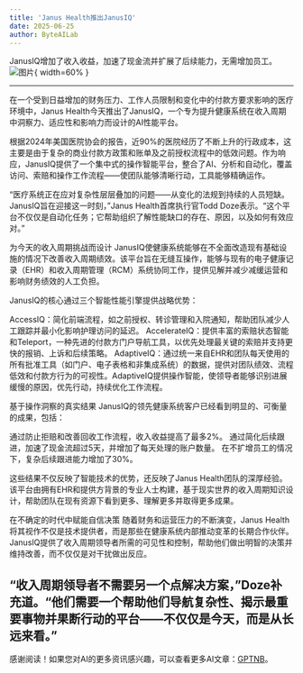 ```yaml
---
title: 'Janus Health推出JanusIQ'
date: 2025-06-25
author: ByteAILab
---
```


JanusIQ增加了收入收益，加速了现金流并扩展了后续能力，无需增加员工。![图片](https://ai-techpark.com/wp-content/uploads/Janus-Health.jpg){ width=60% }

---
在一个受到日益增加的财务压力、工作人员限制和变化中的付款方要求影响的医疗环境中，Janus Health今天推出了JanusIQ，一个专为提升健康系统在收入周期中洞察力、适应性和影响力而设计的AI性能平台。

根据2024年美国医院协会的报告，近90%的医院经历了不断上升的行政成本，这主要是由于复杂的商业付款方政策和账单及之前授权流程中的低效问题。作为响应，JanusIQ提供了一个集中式的操作智能平台，整合了AI、分析和自动化，覆盖访问、索赔和操作工作流程——使团队能够清晰行动，工具能够精确运作。

“医疗系统正在应对复杂性层层叠加的问题——从变化的法规到持续的人员短缺。JanusIQ旨在迎接这一时刻，”Janus Health首席执行官Todd Doze表示。“这个平台不仅仅是自动化任务；它帮助组织了解性能缺口的存在、原因，以及如何有效应对。”

为今天的收入周期挑战而设计
JanusIQ使健康系统能够在不全面改造现有基础设施的情况下改善收入周期绩效。该平台旨在无缝互操作，能够与现有的电子健康记录（EHR）和收入周期管理（RCM）系统协同工作，提供见解并减少减缓运营和影响财务绩效的人工负担。

JanusIQ的核心通过三个智能性能引擎提供战略优势：

AccessIQ：简化前端流程，如之前授权、转诊管理和入院通知，帮助团队减少人工跟踪并最小化影响护理访问的延迟。
AccelerateIQ：提供丰富的索赔状态智能和Teleport，一种先进的付款方门户导航工具，以优先处理最关键的索赔并支持更快的报销、上诉和后续策略。
AdaptiveIQ：通过统一来自EHR和团队每天使用的所有批准工具（如门户、电子表格和非集成系统）的数据，提供对团队绩效、流程低效和付款方行为的可视性。AdaptiveIQ提供操作智能，使领导者能够识别进展缓慢的原因，优先行动，持续优化工作流程。

基于操作洞察的真实结果
JanusIQ的领先健康系统客户已经看到明显的、可衡量的成果，包括：

通过防止拒赔和改善回收工作流程，收入收益提高了最多2%。
通过简化后续跟进，加速了现金流超过5天，并增加了每天处理的账户数量。
在不扩增员工的情况下，复杂后续跟进能力增加了30%。

这些结果不仅反映了智能技术的优势，还反映了Janus Health团队的深厚经验。该平台由拥有EHR和提供方背景的专业人士构建，基于现实世界的收入周期知识设计，帮助团队在现有资源下看到更多、理解更多并取得更多成果。

在不确定的时代中赋能自信决策
随着财务和运营压力的不断演变，Janus Health将其视作不仅是技术提供者，而是那些在健康系统内部推动变革的长期合作伙伴。JanusIQ提供了收入周期领导者所需的可见性和控制，帮助他们做出明智的决策并维持改善，而不仅仅是对干扰做出反应。

“收入周期领导者不需要另一个点解决方案，”Doze补充道。“他们需要一个帮助他们导航复杂性、揭示最重要事物并果断行动的平台——不仅仅是今天，而是从长远来看。”
---
感谢阅读！如果您对AI的更多资讯感兴趣，可以查看更多AI文章：[GPTNB](https://gptnb.com)。